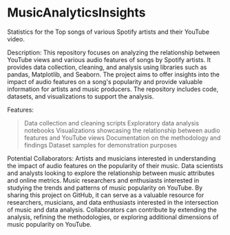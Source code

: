 # MusicAnalyticsInsights

Statistics for the Top songs of various Spotify artists and their YouTube video.

Description: This repository focuses on analyzing the relationship between YouTube views and various audio features of songs by Spotify artists. It provides data collection, cleaning, and analysis using libraries such as pandas, Matplotlib, and Seaborn. The project aims to offer insights into the impact of audio features on a song's popularity and provide valuable information for artists and music producers. The repository includes code, datasets, and visualizations to support the analysis.

Features:
>Data collection and cleaning scripts
>Exploratory data analysis notebooks
>Visualizations showcasing the relationship between audio features and YouTube views
>Documentation on the methodology and findings
>Dataset samples for demonstration purposes

Potential Collaborators:
Artists and musicians interested in understanding the impact of audio features on the popularity of their music.
Data scientists and analysts looking to explore the relationship between music attributes and online metrics.
Music researchers and enthusiasts interested in studying the trends and patterns of music popularity on YouTube.
By sharing this project on GitHub, it can serve as a valuable resource for researchers, musicians, and data enthusiasts interested in the intersection of music and data analysis. Collaborators can contribute by extending the analysis, refining the methodologies, or exploring additional dimensions of music popularity on YouTube.





